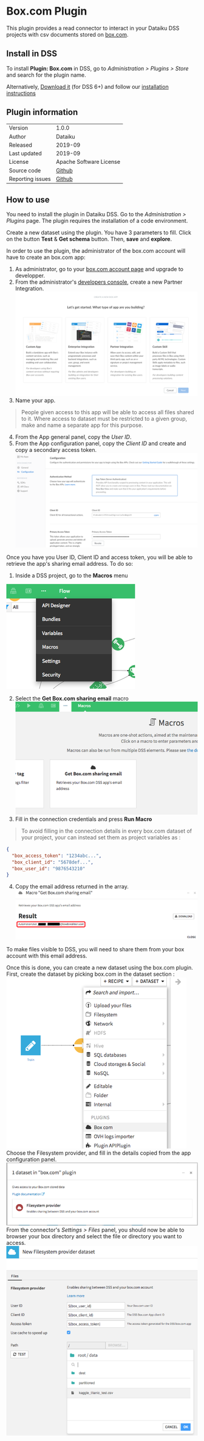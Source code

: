 # Box.com Plugin
This plugin provides a read connector to interact in your Dataiku DSS projects with csv documents stored on [box.com](https://www.box.com).

## Install in DSS
To install **Plugin: Box.com** in DSS, go to *Administration > Plugins > Store* and search for the plugin name.

Alternatively, [Download it]() (for DSS 6+) and follow our [installation instructions](https://doc.dataiku.com/dss/latest/plugins/installing.html)

## Plugin information

|   |   |
|---|---|
| Version  | 1.0.0 |
| Author  | Dataiku |
| Released  | 2019-09 |
| Last updated  | 2019-09 |
| License  | Apache Software License |
| Source code  | [Github](https://github.com/dataiku/dataiku-contrib/tree/master/googlesheets) |
| Reporting issues  | [Github](https://github.com/dataiku/dataiku-contrib/issues) |

## How to use

You need to install the plugin in Dataiku DSS. Go to the *Administration > Plugins* page. The plugin requires the installation of a code environment.

Create a new dataset using the plugin. You have 3 parameters to fill. Click on the button **Test** & **Get schema** button. Then, **save** and **explore**.

In order to use the plugin, the administrator of the box.com account will have to create an box.com app: 

1. As administrator, go to your [box.com account page](https://app.box.com/account) and upgrade to developper.
2. From the administrator's [developers console](https://app.box.com/developers/console), create a new Partner Integration.
![](images/select_app_type.png)
3. Name your app.
> People given access to this app will be able to access all files shared to it. Where access to dataset must be restricted to a given group, make and name a separate app for this purpose.
4. From the App general panel, copy the *User ID*.
5. From the App configuration panel, copy the *Client ID* and create and copy a secondary access token.
![](images/app_config.png)

Once you have you User ID, Client ID and access token, you will be able to retrieve the app's sharing email address. To do so:
1. Inside a DSS project, go to the **Macros** menu

![](images/macro_menu.png)

2. Select the **Get Box.com sharing email** macro
![](images/select_macro.png)
3. Fill in the connection credentials and press **Run Macro**
> To avoid filling in the connection details in every box.com dataset of your project, your can instead set them as project variables as :
```json
{
  "box_access_token": "1234abc...",
  "box_client_id": "5678def...",
  "box_user_id": "9876543210"
}
```
4. Copy the email address returned in the array.
![](images/sharing_email_address.png)

To make files visible to DSS, you will need to share them from your box account with this email address.

Once this is done, you can create a new dataset using the box.com plugin. First, create the dataset by picking box.com in the dataset section :
![](images/create_dataset.png)
Choose the Filesystem provider, and fill in the details copied from the app configuration panel.
![](images/plugin.png)
From the connector's *Settings > Files* panel, you should now be able to browser your box directory and select the file or directory you want to access.
![](images/browsing.png)

